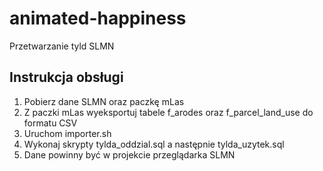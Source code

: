 # animated-happiness
Przetwarzanie tyld SLMN

## Instrukcja obsługi

1. Pobierz dane SLMN oraz paczkę mLas
2. Z paczki mLas wyeksportuj tabele f_arodes oraz f_parcel_land_use do formatu CSV
3. Uruchom importer.sh
4. Wykonaj skrypty tylda_oddzial.sql a następnie tylda_uzytek.sql
5. Dane powinny być w projekcie przeglądarka SLMN
